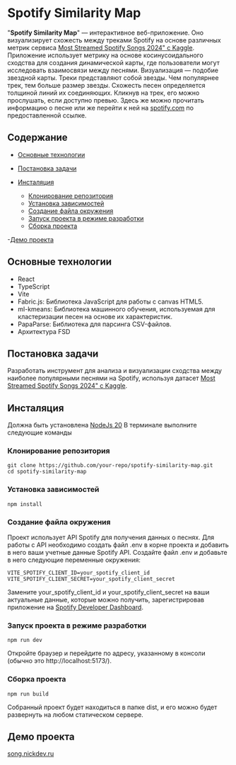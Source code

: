 # Spotify Similarity Map

"**Spotify Similarity Map**" — интерактивное веб-приложение. Оно визуализирует схожесть между треками Spotify на основе различных метрик сервиса [Most Streamed Spotify Songs 2024" с Kaggle](https://www.kaggle.com/datasets/nelgiriyewithana/most-streamed-spotify-songs-2024). Приложение использует метрику на основе косинусоидального сходства для создания динамической карты, где пользователи могут исследовать взаимосвязи между песнями.
Визуализация — подобие звездной карты. Треки представляют собой звезды. Чем популярнее трек, тем больше размер звезды. Схожесть песен определяется толщиной линий их соединяющих.
Кликнув на трек, его можно прослушать, если доступно превью. Здесь же можно прочитать информацию о песне или же перейти к ней на [spotify.com](https://open.spotify.com/) по предоставленной ссылке.

## Содержание

- [Основные технологии](#Основные-технологии)
- [Постановка задачи](#Постановка-задачи)
- [Инсталяция](#Инсталяция)

  - [Клонирование репозитория](#Клонирование-репозитория)
  - [Установка зависимостей](#Установка-зависимостей)
  - [Создание файла окружения](#Создание-файла-окружения)
  - [Запуск проекта в режиме разработки](#Запуск-проекта-в-режиме-разработки)
  - [Сборка проекта](#Сборка-проекта)

-[Демо проекта](#Демо-проекта)

## Основные технологии

- React
- TypeScript
- Vite
- Fabric.js: Библиотека JavaScript для работы с canvas HTML5.
- ml-kmeans: Библиотека машинного обучения, используемая для кластеризации песен на основе их характеристик.
- PapaParse: Библиотека для парсинга CSV-файлов.
- Архитектура FSD

## Постановка задачи

Разработать инструмент для анализа и визуализации сходства между наиболее популярными песнями на Spotify, используя датасет [Most Streamed Spotify Songs 2024" с Kaggle](https://www.kaggle.com/datasets/nelgiriyewithana/most-streamed-spotify-songs-2024).

## Инсталяция

Должна быть установлена [NodeJs 20](https://nodejs.org/en)
В терминале выполните следующие команды

### Клонирование репозитория

```
git clone https://github.com/your-repo/spotify-similarity-map.git
cd spotify-similarity-map
```

### Установка зависимостей

```
npm install
```

### Создание файла окружения

Проект использует API Spotify для получения данных о песнях. Для работы с API необходимо создать файл .env в корне проекта и добавить в него ваши учетные данные Spotify API.
Создайте файл .env и добавьте в него следующие переменные окружения:

```
VITE_SPOTIFY_CLIENT_ID=your_spotify_client_id
VITE_SPOTIFY_CLIENT_SECRET=your_spotify_client_secret
```

Замените your_spotify_client_id и your_spotify_client_secret на ваши актуальные данные, которые можно получить, зарегистрировав приложение на [Spotify Developer Dashboard](https://developer.spotify.com/dashboard).

### Запуск проекта в режиме разработки

```
npm run dev
```

Откройте браузер и перейдите по адресу, указанному в консоли (обычно это http://localhost:5173/).

### Сборка проекта

```
npm run build
```

Собранный проект будет находиться в папке dist, и его можно будет развернуть на любом статическом сервере.

## Демо проекта

[song.nickdev.ru](https://song.nickdev.ru/)
